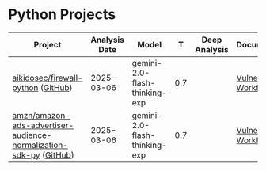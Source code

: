 # Python Projects
| Project | Analysis Date | Model | T | Deep Analysis | Documentation |
|---------|---------------|-------|---|:-------------:|---------------|
| [aikidosec/firewall-python](aikidosec/firewall-python/) ([GitHub](https://github.com/aikidosec/firewall-python)) | 2025-03-06 | gemini-2.0-flash-thinking-exp | 0.7 |  | [Vulnerabilities Workflow 2](aikidosec/firewall-python/2025-03-06-gemini-2.0-flash-thinking-exp/vulnerabilities-workflow-2.md) |
| [amzn/amazon-ads-advertiser-audience-normalization-sdk-py](amzn/amazon-ads-advertiser-audience-normalization-sdk-py/) ([GitHub](https://github.com/amzn/amazon-ads-advertiser-audience-normalization-sdk-py)) | 2025-03-06 | gemini-2.0-flash-thinking-exp | 0.7 |  | [Vulnerabilities Workflow 2](amzn/amazon-ads-advertiser-audience-normalization-sdk-py/2025-03-06-gemini-2.0-flash-thinking-exp/vulnerabilities-workflow-2.md) |